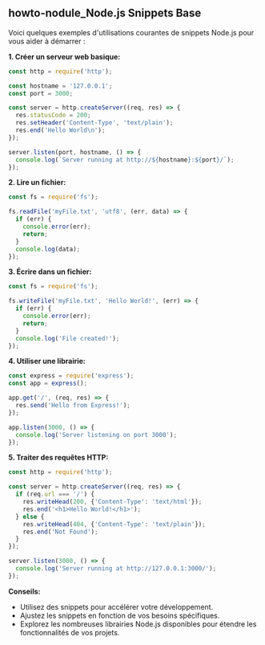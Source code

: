 ##  howto-nodule_Node.js Snippets Base

Voici quelques exemples d'utilisations courantes de snippets Node.js pour vous aider à démarrer :

**1.  Créer un serveur web basique:**

```javascript
const http = require('http');

const hostname = '127.0.0.1';
const port = 3000;

const server = http.createServer((req, res) => {
  res.statusCode = 200;
  res.setHeader('Content-Type', 'text/plain');
  res.end('Hello World\n');
});

server.listen(port, hostname, () => {
  console.log(`Server running at http://${hostname}:${port}/`);
});
```

**2. Lire un fichier:**

```javascript
const fs = require('fs');

fs.readFile('myFile.txt', 'utf8', (err, data) => {
  if (err) {
    console.error(err);
    return;
  }
  console.log(data);
});
```

**3. Écrire dans un fichier:**

```javascript
const fs = require('fs');

fs.writeFile('myFile.txt', 'Hello World!', (err) => {
  if (err) {
    console.error(err);
    return;
  }
  console.log('File created!');
});
```

**4. Utiliser une librairie:**

```javascript
const express = require('express');
const app = express();

app.get('/', (req, res) => {
  res.send('Hello from Express!');
});

app.listen(3000, () => {
  console.log('Server listening on port 3000');
});
```

**5.  Traiter des requêtes HTTP:**

```javascript
const http = require('http');

const server = http.createServer((req, res) => {
  if (req.url === '/') {
    res.writeHead(200, {'Content-Type': 'text/html'});
    res.end('<h1>Hello World!</h1>');
  } else {
    res.writeHead(404, {'Content-Type': 'text/plain'});
    res.end('Not Found');
  }
});

server.listen(3000, () => {
  console.log('Server running at http://127.0.0.1:3000/');
});
```

**Conseils:**

*  Utilisez des snippets pour accélérer votre développement.
*  Ajustez les snippets en fonction de vos besoins spécifiques.
*  Explorez les nombreuses librairies Node.js disponibles pour étendre les fonctionnalités de vos projets.

 
